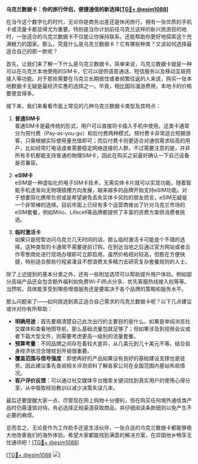 **乌克兰数据卡：你的旅行伴侣，便捷通信的新选择[[TG💪+ @esim1088](https://t.me/s/esim1088)]**

在当今这个数字化的时代，无论你是商务出差还是休闲旅行，拥有一张优质的手机卡或流量卡都显得尤为重要。特别是当你计划前往乌克兰这样的新兴旅游目的地时，一张适合的乌克兰数据卡不仅能让你保持联系，还能帮助你更好地探索这个充满魅力的国家。那么，究竟什么是乌克兰数据卡？它有哪些种类？又该如何选择最适合自己的那一款呢？

首先，让我们来了解一下什么是乌克兰数据卡。简单来说，乌克兰数据卡就是一种可以在乌克兰本地使用的SIM卡，它可以提供语音通话、短信服务以及移动互联网接入等功能。对于那些需要在乌克兰长期居住或者频繁往返的人来说，购买一张本地数据卡无疑是最经济实惠的选择之一。毕竟，相比国际漫游费用，本地卡的价格要便宜得多。

接下来，我们来看看市面上常见的几种乌克兰数据卡类型及其特点：

1. **普通SIM卡**  
   普通SIM卡是最传统的形式，用户可以直接将卡插入手机中使用。这类卡通常分为预付费（Pay-as-you-go）和后付费两种模式。预付费卡非常适合短期游客，只需根据实际使用量充值即可；而后付费卡则更适合对通信需求较高的用户，比如经常打电话或者需要稳定网络连接的人群。不过需要注意的是，并非所有手机都能支持普通的物理SIM卡，因此在购买之前最好确认一下自己设备是否兼容。

2. **eSIM卡**  
   eSIM是一种虚拟化的电子SIM卡技术，无需实体卡片就可以实现功能。随着智能手机逐渐向无物理插槽方向发展，越来越多的品牌开始支持eSIM功能。对于想要简化携带负担或是希望避免丢失实体卡风险的朋友而言，eSIM无疑是一个非常棒的选择。目前市面上已经有多个运营商推出了针对乌克兰市场的eSIM套餐，例如Milio、Lifecell等品牌都提供了丰富的资费方案供消费者挑选。

3. **临时激活卡**  
   如果只是短暂访问乌克兰几天时间的话，那么临时激活卡可能是个不错的选择。这种类型的卡通常不需要提前订购，在到达当地之后通过官方网站或者合作零售商处进行现场办理即可立即启用。虽然价格相对较高，但胜在方便快捷，特别适合那些行程紧凑且不想浪费太多精力去研究复杂套餐规则的人士。

除了上述提到的基本分类之外，还有一些附加选项可以帮助提升用户体验。例如部分高端产品还会包含额外福利如免费Wi-Fi热点分享、优先客服热线接入权等等。当然啦，具体能享受到哪些增值服务还是要取决于各个品牌的策略和服务水平。

那么问题来了——如何挑选到真正适合自己需求的乌克兰数据卡呢？以下几点建议或许对你有所帮助：

- **明确用途**：首先要搞清楚自己此次出行的主要目的是什么。如果是单纯浏览社交媒体和查看地图导航，那么基础流量包就足够了；但如果涉及到视频会议或者下载大型文件，则需要考虑更高一级别的流量套餐。
- **预算考量**：不同品牌之间存在着较大差异，从几美元到几十美元不等。结合自身经济状况合理规划开销很重要。
- **覆盖范围与信号强度**：即使再好的产品如果没有良好的基础建设支撑也是徒劳。因此建议事先查阅相关评测资料了解各家公司在全国范围内基站布局情况。
- **客户评价反馈**：可以通过社交媒体平台搜索关键词找到真实用户的使用心得分享，从中吸取经验教训以减少决策失误几率。

最后还要提醒大家一点，尽管现在网上购物十分便利，但在购买任何境外通信类产品时仍需谨慎对待。务必选择正规渠道获取商品，并仔细阅读条款细则以免产生不必要的麻烦。

总而言之，无论是作为工作助手还是生活伙伴，一张合适的乌克兰数据卡都能够极大地改善我们的海外体验。希望大家都能找到满意的解决方案，在异国他乡畅享无忧通讯吧！[[TG💪+ @esim1088](https://t.me/s/esim1088)]

[[TG💪+ @esim1088](https://t.me/s/esim1088) ![](https://i.postimg.cc/4NQfJmqS/Snipaste-2025-05-13-00-14-12.png)]